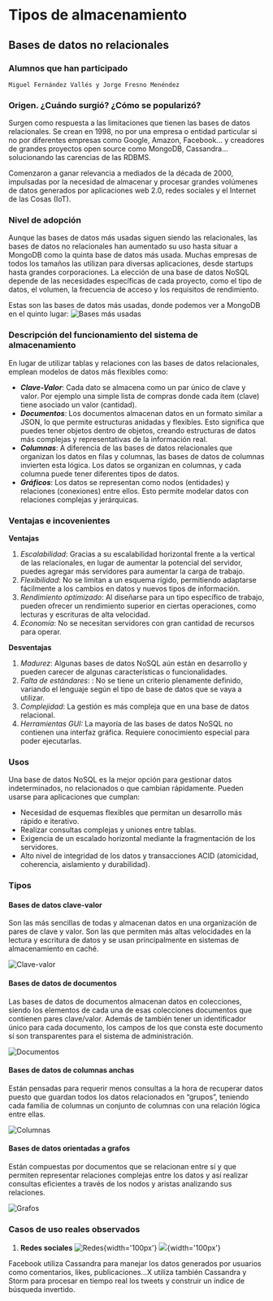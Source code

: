 # Tipos de almacenamiento
## Bases de datos no relacionales
### Alumnos que han participado
`Miguel Fernández Vallés y Jorge Fresno Menéndez`
### Origen. ¿Cuándo surgió? ¿Cómo se popularizó?
Surgen como respuesta a las limitaciones que tienen las bases de datos relacionales. Se crean en 1998, no por una empresa o entidad particular si no por diferentes empresas como Google, Amazon, Facebook... y creadores de grandes proyectos open source como MongoDB, Cassandra... solucionando las carencias de las RDBMS.

Comenzaron a ganar relevancia a mediados de la década de 2000, impulsadas por la necesidad de almacenar y procesar grandes volúmenes de datos generados por aplicaciones web 2.0, redes sociales y el Internet de las Cosas (IoT).

### Nivel de adopción
Aunque las bases de datos más usadas siguen siendo las relacionales, las bases de datos no relacionales han aumentado su uso hasta situar a MongoDB como la quinta base de datos más usada. Muchas empresas de todos los tamaños las utilizan para diversas aplicaciones, desde startups hasta grandes corporaciones. La elección de una base de datos NoSQL depende de las necesidades específicas de cada proyecto, como el tipo de datos, el volumen, la frecuencia de acceso y los requisitos de rendimiento.

Estas son las bases de datos más usadas, donde podemos ver a MongoDB en el quinto lugar:
![Bases más usadas](https://learnsql.es/blog/las-bases-de-datos-mas-populares-en-2023/most-popular-databases-2023-3.webp)

### Descripción del funcionamiento del sistema de almacenamiento
En lugar de utilizar tablas y relaciones con las bases de datos relacionales, emplean modelos de datos más flexibles como:

- ***Clave-Valor***: Cada dato se almacena como un par único de clave y valor. Por ejemplo una simple lista de compras donde cada ítem (clave) tiene asociado un valor (cantidad).
- ***Documentos***: Los documentos almacenan datos en un formato similar a JSON, lo que permite estructuras anidadas y flexibles. Esto significa que puedes tener objetos dentro de objetos, creando estructuras de datos más complejas y representativas de la información real.
- ***Columnas***: A diferencia de las bases de datos relacionales que organizan los datos en filas y columnas, las bases de datos de columnas invierten esta lógica. Los datos se organizan en columnas, y cada columna puede tener diferentes tipos de datos.
- ***Gráficos***: Los datos se representan como nodos (entidades) y relaciones (conexiones) entre ellos. Esto permite modelar datos con relaciones complejas y jerárquicas.

### Ventajas e incovenientes
**Ventajas**
1. *Escalabilidad*: Gracias a su escalabilidad horizontal frente a la vertical de las relacionales, en lugar de aumentar la potencial del servidor, puedes agregar más servidores para aumentar la carga de trabajo.
2. *Flexibilidad*: No se limitan a un esquema rígido, permitiendo adaptarse fácilmente a los cambios en datos y nuevos tipos de información.
3. *Rendimiento optimizado*: Al diseñarse para un tipo específico de trabajo, pueden ofrecer un rendimiento superior en ciertas operaciones, como lecturas y escrituras de alta velocidad.
4.  *Economía*: No se necesitan servidores con gran cantidad de recursos para operar.

**Desventajas**
1. *Madurez*: Algunas bases de datos NoSQL aún están en desarrollo y pueden carecer de algunas características o funcionalidades.
2. *Falta de estándares*: : No se tiene un criterio plenamente definido, variando el lenguaje según el tipo de base de datos que se vaya a utilizar.
3. *Complejidad*: La gestión es más compleja que en una base de datos relacional.
4. *Herramientas GUI:*  La mayoría de las bases de datos NoSQL no contienen una interfaz gráfica. Requiere conocimiento especial para poder ejecutarlas.

### Usos
Una base de datos NoSQL es la mejor opción para gestionar datos indeterminados, no relacionados o que cambian rápidamente. Pueden usarse para aplicaciones que cumplan:
+ Necesidad de esquemas flexibles que permitan un desarrollo más rápido e iterativo.
+ Realizar consultas complejas y uniones entre tablas.
+ Exigencia de un escalado horizontal mediante la fragmentación de los servidores.
+ Alto nivel de integridad de los datos y transacciones ACID (atomicidad, coherencia, aislamiento y durabilidad).

### Tipos
#### Bases de datos clave-valor
Son las más sencillas de todas y almacenan datos en una organización de pares de clave y valor. Son las que permiten más altas velocidades en la lectura y escritura de datos y se usan principalmente en sistemas de almacenamiento en caché.

![Clave-valor](https://www.certia.net/wp-content/uploads/2021/03/Clave_Valor.jpg)
#### Bases de datos de documentos
Las bases de datos de documentos almacenan datos en colecciones, siendo los elementos de cada una de esas colecciones documentos que contienen pares clave/valor. Además de también tener un identificador único para cada documento, los campos de los que consta este documento sí son transparentes para el sistema de administración.

![Documentos](https://www.certia.net/wp-content/uploads/2021/03/Documento-JSON.jpg)
#### Bases de datos de columnas anchas
Están pensadas para requerir menos consultas a la hora de recuperar datos puesto que guardan todos los datos relacionados en “grupos”, teniendo cada familia de columnas un conjunto de columnas con una relación lógica entre ellas.

![Columnas](https://www.certia.net/wp-content/uploads/2021/03/Familia-columnas.jpg)
#### Bases de datos orientadas a grafos
Están compuestas por documentos que se relacionan entre sí y que permiten representar relaciones complejas entre los datos y así realizar consultas eficientes a través de los nodos y aristas analizando sus relaciones.

![Grafos](https://www.certia.net/wp-content/uploads/2021/03/Grafos.png)

### Casos de uso reales observados
1. **Redes sociales**
![Redes](https://cdn.cms-twdigitalassets.com/content/dam/legal-twitter/sharing-card.png.twimg.768.png){width='100px'}
![](https://encrypted-tbn0.gstatic.com/images?q=tbn:ANd9GcTQKrFhY-ljA-u7J5IMWeTv8zmpBx4PP9nQMw&s){width='100px'}

Facebook utiliza Cassandra para manejar los datos generados por usuarios como comentarios, likes, publicaciones...X utiliza también Cassandra y Storm para procesar en tiempo real los tweets y construir un índice de búsqueda invertido.
